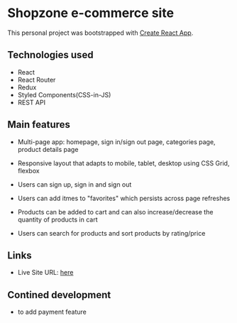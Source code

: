 # Shopzone e-commerce site

This personal project was bootstrapped with [Create React App](https://github.com/facebook/create-react-app).

## Technologies used

- React
- React Router
- Redux
- Styled Components(CSS-in-JS)
- REST API

## Main features

- Multi-page app: homepage, sign in/sign out page, categories page, product details page

- Responsive layout that adapts to mobile, tablet, desktop using CSS Grid, flexbox

- Users can sign up, sign in and sign out

- Users can add itmes to "favorites" which persists across page refreshes

- Products can be added to cart and can also increase/decrease the quantity of products in cart

- Users can search for products and sort products by rating/price
  
## Links
- Live Site URL: [here](https://shopzone-project.netlify.app/)


## Contined development
- to add payment feature

